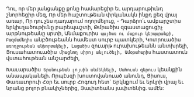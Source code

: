
Դու, որ մեր յանցանքը քոնը համարեցիր եւ
արդարութիւնդ շնորհեցիր մեզ,
Որ մեր հաշտութեան փրկանակն ինքդ քեզ վրայ
առար,
Որ դու չես դադարում ողորմելուց, -
Դարձրո՛ւ ամբարշտիս երկիւղածութիւնը
բարեպաշտի,
Թմրածիս զգաստացուցիչ արթնութեանը սրտի,
Անմաքուրիս` պայծառ ու մաքուր կերպարանքի,
Բազմամեղիս` անբծութեանն համեստ սուրբ
պատկերի,
Կոտրուածիս` առողջութեան անխորտակելի,
Լացածիս` զուարթ ուրախութեանն անտխրելի,
Յուսահատուածիս` միացնող սիրոյ անլուծելի,
Ամօթահարիս` հաստատուն վստահութեան
անշարժելի,


Խաւարածիս` Երանութեան լոյսին անմեկնելի,
Մահուան գերուս` կեանքին անապականելի.
Որպէսզի խոստովանուած անունդ, Յիսուս,
Փառաւորուի Հօր եւ սուրբ Հոգուդ հետ`
Երկնքում եւ երկրի վրայ եւ նրանց բոլոր
բնակիչներից,
Յաւիտեանս յաւիտենից. ամէն:


